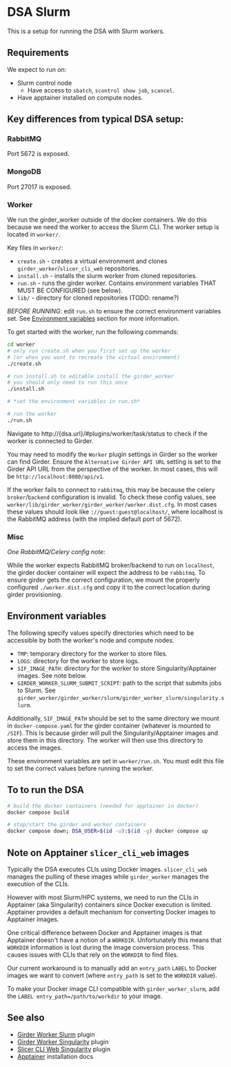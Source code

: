 # DSA Slurm

This is a setup for running the DSA with Slurm workers.

## Requirements

We expect to run on:

- Slurm control node
  - Have access to `sbatch`, `scontrol show job`, `scancel`.
- Have apptainer installed on compute nodes.

## Key differences from typical DSA setup:

### RabbitMQ

Port 5672 is exposed.


### MongoDB

Port 27017 is exposed.


### Worker

We run the girder_worker outside of the docker containers. We do this because we need the worker to access the Slurm CLI.
The worker setup is located in `worker/`.

Key files in `worker/`:
- `create.sh` - creates a virtual environment and clones `girder_worker`/`slicer_cli_web` repositories.
- `install.sh` - installs the slurm worker from cloned repositories.
- `run.sh` - runs the girder worker. Contains environment variables THAT MUST BE CONFIGURED (see below).
- `lib/` - directory for cloned repositories (TODO: rename?)


*BEFORE RUNNING*: edit `run.sh` to ensure the correct environment variables set. See [Environment variables](#environment-variables) section for more information.


To get started with the worker, run the following commands:
```bash
cd worker
# only run create.sh when you first set up the worker
# (or when you want to recreate the virtual environment)
./create.sh

# run install.sh to editable install the girder_worker
# you should only need to run this once
./install.sh

# *set the environment variables in run.sh*

# run the worker
./run.sh
```

Navigate to http://{dsa.url}/#plugins/worker/task/status to check if the worker is connected to Girder.


You may need to modify the `Worker` plugin settings in Girder so the worker can find Girder. Ensure the `Alternative Girder API URL` setting is set to the Girder API URL from the perspective of the worker. In most cases, this will be `http://localhost:8080/api/v1`.

If the worker fails to connect to `rabbitmq`, this may be because the celery `broker`/`backend` configuration is invalid. To check these config values, see `worker/lib/girder_worker/girder_worker/worker.dist.cfg`. In most cases these values should look like `://guest:guest@localhost/`, where localhost is the RabbitMQ address (with the implied default port of 5672).


### Misc

*One RabbitMQ/Celery config note:*

While the worker expects RabbitMQ broker/backend to run on `localhost`, the girder docker container will expect the address to be `rabbitmq`.
To ensure girder gets the correct configuration, we mount the properly configured `./worker.dist.cfg` and copy it to the correct location during girder provisioning.


## Environment variables

The following specify values specify directories which need to be accessible by both the worker's node and compute nodes.
- `TMP`: temporary directory for the worker to store files.
- `LOGS`: directory for the worker to store logs.
- `SIF_IMAGE_PATH`: directory for the worker to store Singularity/Apptainer images. See note below.
- `GIRDER_WORKER_SLURM_SUBMIT_SCRIPT`: path to the script that submits jobs to Slurm. See `girder_worker/girder_worker/slurm/girder_worker_slurm/singularity.slurm`.


Additionally, `SIF_IMAGE_PATH` should be set to the same directory we mount in `docker-compose.yaml` for the girder container (whatever is mounted to `/SIF`).
This is because girder will pull the Singularity/Apptainer images and store them in this directory. The worker will then use this directory to access the images.

These environment variables are set in `worker/run.sh`. You must edit this file to set the correct values before running the worker.


## To to run the DSA

```bash
# build the docker containers (needed for apptainer in docker)
docker compose build

# stop/start the girder and worker containers
docker compose down; DSA_USER=$(id -u):$(id -g) docker compose up
```


## Note on Apptainer `slicer_cli_web` images

Typically the DSA executes CLIs using Docker images. `slicer_cli_web` manages the pulling of these images while `girder_worker` manages the execution of the CLIs.

However with most Slurm/HPC systems, we need to run the CLIs in Apptainer (aka Singularity) containers since Docker execution is limited. Apptainer provides a default mechanism for converting Docker images to Apptainer images.

One critical difference between Docker and Apptainer images is that Apptainer doesn't have a notion of a `WORKDIR`. Unfortunately this means that `WORKDIR` information is lost during the image conversion process. This causes issues with CLIs that rely on the `WORKDIR` to find files.

Our current workaround is to manually add an `entry_path` `LABEL` to Docker images we want to convert (where `entry_path` is set to the `WORKDIR` value).

To make your Docker image CLI compatible with `girder_worker_slurm`, add the `LABEL entry_path=/path/to/workdir` to your image.


## See also

- [Girder Worker Slurm](https://github.com/girder/girder_worker/tree/slurm/girder_worker/slurm) plugin
- [Girder Worker Singularity](https://github.com/girder/girder_worker/tree/slurm/girder_worker/singularity) plugin
- [Slicer CLI Web Singularity](https://github.com/willdunklin/slicer_cli_web/tree/slicer-cli-web-singularity/slicer_cli_web/singularity) plugin
- [Apptainer](https://apptainer.org/docs/admin/main/installation.html) installation docs
